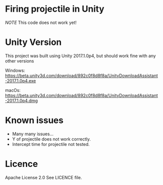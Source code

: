 # Firing projectile in Unity
*NOTE* This code does not work yet!

# Unity Version
This project was built using Unity 2017.1.0p4, but should work fine with any other versions

Windows: https://beta.unity3d.com/download/892c0f8d8f8a/UnityDownloadAssistant-2017.1.0p4.exe

macOs: https://beta.unity3d.com/download/892c0f8d8f8a/UnityDownloadAssistant-2017.1.0p4.dmg

# Known issues
* Many many issues...
* Y of projectile does not work correctly.
* Intercept time for projectile not tested.

# Licence
Apache License 2.0
See LICENCE file.